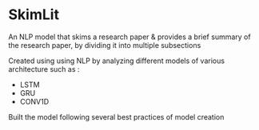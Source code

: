 # SkimLit

An NLP model that skims a research paper & provides a brief summary of the research paper, by dividing it into multiple subsections 

Created using using NLP by analyzing different models of various architecture such as :
- LSTM
- GRU
- CONV1D

Built the model following several best practices of model creation


